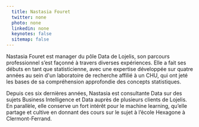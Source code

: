 ```yaml
---
  title: Nastasia Fouret
  twitter: none
  photo: none
  linkedin: none
  keynotes: false
  sitemap: false
---
```

Nastasia Fouret est manager du pôle Data de Lojelis, son parcours professionnel s’est façonné à travers diverses expériences. Elle a fait ses débuts en tant que statisticienne, avec une expertise développée sur quatre années au sein d'un laboratoire de recherche affilié à un CHU, qui ont jeté les bases de sa compréhension approfondie des concepts statistiques.

Depuis ces six dernières années, Nastasia est consultante Data sur des sujets Business Intelligence et Data auprès de plusieurs clients de Lojelis. En parallèle, elle conserve un fort intérêt pour le machine learning, qu’elle partage et cultive en donnant des cours sur le sujet à l’école Hexagone à Clermont-Ferrand.
